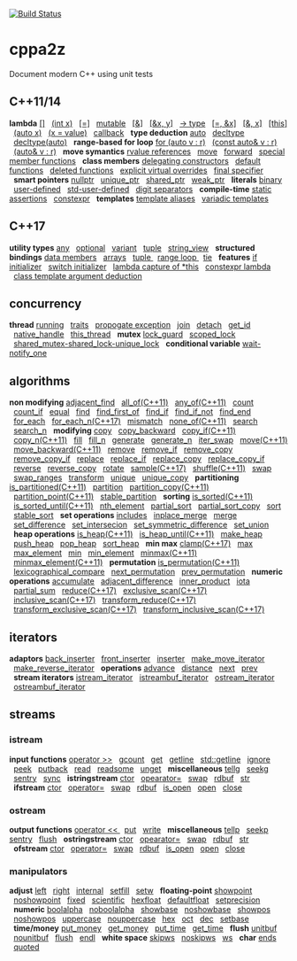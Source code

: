 [![Build Status](https://travis-ci.org/orabaev/cppa2z.svg?branch=master)](https://travis-ci.org/orabaev/cppa2z)  
# cppa2z
Document modern C++ using unit tests   
## C++11/14
**lambda** [[]](./modern_11_14/lambda.t.cpp#L10) &nbsp;&nbsp;[(int x)](./modern_11_14/lambda.t.cpp#L28) &nbsp;&nbsp;[[=]](./modern_11_14/lambda.t.cpp#L39) &nbsp;&nbsp;[mutable](./modern_11_14/lambda.t.cpp#L54) &nbsp;&nbsp;[[&]](./modern_11_14/lambda.t.cpp#L69) &nbsp;&nbsp;[[&x, y]](./modern_11_14/lambda.t.cpp#L85) &nbsp;&nbsp;[-> type](./modern_11_14/lambda.t.cpp#L100) &nbsp;&nbsp;[[=, &x]](./modern_11_14/lambda.t.cpp#L112) &nbsp;&nbsp;[[&, x]](./modern_11_14/lambda.t.cpp#L128) &nbsp;&nbsp;[[this]](./modern_11_14/lambda.t.cpp#L145) &nbsp;&nbsp;[(auto x)](./modern_11_14/lambda.t.cpp#L174) &nbsp;&nbsp;[(x = value)](./modern_11_14/lambda.t.cpp#L199) &nbsp;&nbsp;[callback](./modern_11_14/lambda.t.cpp#L241) &nbsp;&nbsp;**type deduction** [auto](./modern_11_14/type_deduction.t.cpp#L9) &nbsp;&nbsp;[decltype](./modern_11_14/type_deduction.t.cpp#L107) &nbsp;&nbsp;[decltype(auto)](./modern_11_14/type_deduction.t.cpp#L153) &nbsp;&nbsp;**range-based for loop** [for (auto v : r)](./modern_11_14/range_loop.t.cpp#L9) &nbsp;&nbsp;[(const auto& v : r)](./modern_11_14/range_loop.t.cpp#L28) &nbsp;&nbsp;[(auto& v : r)](./modern_11_14/range_loop.t.cpp#L44) &nbsp;&nbsp;**move symantics** [rvalue references](./modern_11_14/move_symantics.t.cpp#L9) &nbsp;&nbsp;[move](./modern_11_14/move_symantics.t.cpp#L58) &nbsp;&nbsp;[forward](./modern_11_14/move_symantics.t.cpp#L108) &nbsp;&nbsp;[special member functions](./modern_11_14/move_symantics.t.cpp#L123) &nbsp;&nbsp;**class members** [delegating constructors](./modern_11_14/class_members.t.cpp#L6) &nbsp;&nbsp;[default functions](./modern_11_14/class_members.t.cpp#L50) &nbsp;&nbsp;[deleted functions](./modern_11_14/class_members.t.cpp#L93) &nbsp;&nbsp;[explicit virtual overrides](./modern_11_14/class_members.t.cpp#L189) &nbsp;&nbsp;[final specifier](./modern_11_14/class_members.t.cpp#L209) &nbsp;&nbsp;**smart pointers** [nullptr](./modern_11_14/smart_pointers.t.cpp#L8) &nbsp;&nbsp;[unique_ptr](./modern_11_14/smart_pointers.t.cpp#L47) &nbsp;&nbsp;[shared_ptr](./modern_11_14/smart_pointers.t.cpp#L198) &nbsp;&nbsp;[weak_ptr](./modern_11_14/smart_pointers.t.cpp#L419) &nbsp;&nbsp;**literals** [binary](./modern_11_14/literals.t.cpp#L6) &nbsp;&nbsp;[user-defined](./modern_11_14/literals.t.cpp#L36) &nbsp;&nbsp;[std-user-defined](./modern_11_14/literals.t.cpp#L48) &nbsp;&nbsp;[digit separators](./modern_11_14/literals.t.cpp#L69) &nbsp;&nbsp;**compile-time** [static assertions](./modern_11_14/compile_time.t.cpp#L10) &nbsp;&nbsp;[constexpr](./modern_11_14/compile_time.t.cpp#L21) &nbsp;&nbsp;**templates** [template aliases](./modern_11_14/templates.t.cpp#L17) &nbsp;&nbsp;[variadic templates](./modern_11_14/templates.t.cpp#L67) &nbsp;&nbsp;  
## C++17
**utility types** [any](./modern_17/utility_types.t.cpp#L11) &nbsp;&nbsp;[optional](./modern_17/utility_types.t.cpp#L46) &nbsp;&nbsp;[variant](./modern_17/utility_types.t.cpp#L100) &nbsp;&nbsp;[tuple](./modern_17/utility_types.t.cpp#L217) &nbsp;&nbsp;[string_view](./modern_17/utility_types.t.cpp#L263) &nbsp;&nbsp;**structured bindings** [data members](./modern_17/structured_bindings.t.cpp#L9) &nbsp;&nbsp;[arrays](./modern_17/structured_bindings.t.cpp#L71) &nbsp;&nbsp;[tuple ](./modern_17/structured_bindings.t.cpp#L95) &nbsp;&nbsp;[range loop ](./modern_17/structured_bindings.t.cpp#L108) &nbsp;&nbsp;[tie](./modern_17/structured_bindings.t.cpp#L150) &nbsp;&nbsp;**features** [if initializer](./modern_17/features_17.t.cpp#L10) &nbsp;&nbsp;[switch initializer](./modern_17/features_17.t.cpp#L34) &nbsp;&nbsp;[lambda capture of *this](./modern_17/features_17.t.cpp#L59) &nbsp;&nbsp;[constexpr lambda](./modern_17/features_17.t.cpp#L80) &nbsp;&nbsp;[class template argument deduction](./modern_17/features_17.t.cpp#L92) &nbsp;&nbsp;  
## concurrency
**thread** [running](./concurrency/thread.t.cpp#L22) &nbsp;&nbsp;[traits](./concurrency/thread.t.cpp#L62) &nbsp;&nbsp;[propogate exception](./concurrency/thread.t.cpp#L72) &nbsp;&nbsp;[join](./concurrency/thread.t.cpp#L99) &nbsp;&nbsp;[detach](./concurrency/thread.t.cpp#L118) &nbsp;&nbsp;[get_id](./concurrency/thread.t.cpp#L143) &nbsp;&nbsp;[native_handle](./concurrency/thread.t.cpp#L155) &nbsp;&nbsp;[this_thread](./concurrency/thread.t.cpp#L167) &nbsp;&nbsp;**mutex** [lock_guard](./concurrency/mutex.t.cpp#L9) &nbsp;&nbsp;[scoped_lock](./concurrency/mutex.t.cpp#L29) &nbsp;&nbsp;[shared_mutex-shared_lock-unique_lock](./concurrency/mutex.t.cpp#L55) &nbsp;&nbsp;**conditional variable** [wait-notify_one](./concurrency/conditional_variable.t.cpp#L8) &nbsp;&nbsp;  
## algorithms
**non modifying** [adjacent_find](./algorithms/non_modifying_sequence.t.cpp#L10) &nbsp;&nbsp;[all_of(C++11)](./algorithms/non_modifying_sequence.t.cpp#L48) &nbsp;&nbsp;[any_of(C++11)](./algorithms/non_modifying_sequence.t.cpp#L60) &nbsp;&nbsp;[count](./algorithms/non_modifying_sequence.t.cpp#L72) &nbsp;&nbsp;[count_if](./algorithms/non_modifying_sequence.t.cpp#L82) &nbsp;&nbsp;[equal](./algorithms/non_modifying_sequence.t.cpp#L94) &nbsp;&nbsp;[find](./algorithms/non_modifying_sequence.t.cpp#L144) &nbsp;&nbsp;[find_first_of](./algorithms/non_modifying_sequence.t.cpp#L170) &nbsp;&nbsp;[find_if](./algorithms/non_modifying_sequence.t.cpp#L211) &nbsp;&nbsp;[find_if_not](./algorithms/non_modifying_sequence.t.cpp#L228) &nbsp;&nbsp;[find_end](./algorithms/non_modifying_sequence.t.cpp#L245) &nbsp;&nbsp;[for_each](./algorithms/non_modifying_sequence.t.cpp#L281) &nbsp;&nbsp;[for_each_n(C++17)](./algorithms/non_modifying_sequence.t.cpp#L307) &nbsp;&nbsp;[mismatch](./algorithms/non_modifying_sequence.t.cpp#L333) &nbsp;&nbsp;[none_of(C++11)](./algorithms/non_modifying_sequence.t.cpp#L379) &nbsp;&nbsp;[search](./algorithms/non_modifying_sequence.t.cpp#L391) &nbsp;&nbsp;[search_n](./algorithms/non_modifying_sequence.t.cpp#L432) &nbsp;&nbsp;**modifying** [copy](./algorithms/modifying_sequence.t.cpp#L10) &nbsp;&nbsp;[copy_backward](./algorithms/modifying_sequence.t.cpp#L61) &nbsp;&nbsp;[copy_if(C++11)](./algorithms/modifying_sequence.t.cpp#L74) &nbsp;&nbsp;[copy_n(C++11)](./algorithms/modifying_sequence.t.cpp#L90) &nbsp;&nbsp;[fill](./algorithms/modifying_sequence.t.cpp#L103) &nbsp;&nbsp;[fill_n](./algorithms/modifying_sequence.t.cpp#L116) &nbsp;&nbsp;[generate](./algorithms/modifying_sequence.t.cpp#L131) &nbsp;&nbsp;[generate_n](./algorithms/modifying_sequence.t.cpp#L147) &nbsp;&nbsp;[iter_swap](./algorithms/modifying_sequence.t.cpp#L163) &nbsp;&nbsp;[move(C++11)](./algorithms/modifying_sequence.t.cpp#L187) &nbsp;&nbsp;[move_backward(C++11)](./algorithms/modifying_sequence.t.cpp#L203) &nbsp;&nbsp;[remove](./algorithms/modifying_sequence.t.cpp#L218) &nbsp;&nbsp;[remove_if](./algorithms/modifying_sequence.t.cpp#L232) &nbsp;&nbsp;[remove_copy](./algorithms/modifying_sequence.t.cpp#L248) &nbsp;&nbsp;[remove_copy_if](./algorithms/modifying_sequence.t.cpp#L262) &nbsp;&nbsp;[replace](./algorithms/modifying_sequence.t.cpp#L278) &nbsp;&nbsp;[replace_if](./algorithms/modifying_sequence.t.cpp#L291) &nbsp;&nbsp;[replace_copy](./algorithms/modifying_sequence.t.cpp#L307) &nbsp;&nbsp;[replace_copy_if](./algorithms/modifying_sequence.t.cpp#L330) &nbsp;&nbsp;[reverse](./algorithms/modifying_sequence.t.cpp#L353) &nbsp;&nbsp;[reverse_copy](./algorithms/modifying_sequence.t.cpp#L366) &nbsp;&nbsp;[rotate](./algorithms/modifying_sequence.t.cpp#L380) &nbsp;&nbsp;[sample(C++17)](./algorithms/modifying_sequence.t.cpp#L422) &nbsp;&nbsp;[shuffle(C++11)](./algorithms/modifying_sequence.t.cpp#L440) &nbsp;&nbsp;[swap](./algorithms/modifying_sequence.t.cpp#L457) &nbsp;&nbsp;[swap_ranges](./algorithms/modifying_sequence.t.cpp#L481) &nbsp;&nbsp;[transform](./algorithms/modifying_sequence.t.cpp#L498) &nbsp;&nbsp;[unique](./algorithms/modifying_sequence.t.cpp#L539) &nbsp;&nbsp;[unique_copy](./algorithms/modifying_sequence.t.cpp#L567) &nbsp;&nbsp;**partitioning** [is_partitioned(C++11)](./algorithms/partitioning.t.cpp#L6) &nbsp;&nbsp;[partition](./algorithms/partitioning.t.cpp#L26) &nbsp;&nbsp;[partition_copy(C++11)](./algorithms/partitioning.t.cpp#L63) &nbsp;&nbsp;[partition_point(C++11)](./algorithms/partitioning.t.cpp#L89) &nbsp;&nbsp;[stable_partition](./algorithms/partitioning.t.cpp#L116) &nbsp;&nbsp;**sorting** [is_sorted(C++11)](./algorithms/sorting.t.cpp#L8) &nbsp;&nbsp;[is_sorted_until(C++11)](./algorithms/sorting.t.cpp#L30) &nbsp;&nbsp;[nth_element](./algorithms/sorting.t.cpp#L70) &nbsp;&nbsp;[partial_sort](./algorithms/sorting.t.cpp#L108) &nbsp;&nbsp;[partial_sort_copy](./algorithms/sorting.t.cpp#L134) &nbsp;&nbsp;[sort](./algorithms/sorting.t.cpp#L169) &nbsp;&nbsp;[stable_sort](./algorithms/sorting.t.cpp#L201) &nbsp;&nbsp;**set operations** [includes](./algorithms/set_operations.t.cpp#L7) &nbsp;&nbsp;[inplace_merge](./algorithms/set_operations.t.cpp#L40) &nbsp;&nbsp;[merge](./algorithms/set_operations.t.cpp#L75) &nbsp;&nbsp;[set_difference](./algorithms/set_operations.t.cpp#L114) &nbsp;&nbsp;[set_intersecion](./algorithms/set_operations.t.cpp#L154) &nbsp;&nbsp;[set_symmetric_difference](./algorithms/set_operations.t.cpp#L194) &nbsp;&nbsp;[set_union](./algorithms/set_operations.t.cpp#L235) &nbsp;&nbsp;**heap operations** [is_heap(C++11)](./algorithms/heap.t.cpp#L8) &nbsp;&nbsp;[is_heap_until(C++11)](./algorithms/heap.t.cpp#L52) &nbsp;&nbsp;[make_heap](./algorithms/heap.t.cpp#L132) &nbsp;&nbsp;[push_heap](./algorithms/heap.t.cpp#L152) &nbsp;&nbsp;[pop_heap](./algorithms/heap.t.cpp#L180) &nbsp;&nbsp;[sort_heap](./algorithms/heap.t.cpp#L221) &nbsp;&nbsp;**min max** [clamp(C++17)](./algorithms/min_max.t.cpp#L8) &nbsp;&nbsp;[max](./algorithms/min_max.t.cpp#L32) &nbsp;&nbsp;[max_element](./algorithms/min_max.t.cpp#L76) &nbsp;&nbsp;[min](./algorithms/min_max.t.cpp#L98) &nbsp;&nbsp;[min_element](./algorithms/min_max.t.cpp#L143) &nbsp;&nbsp;[minmax(C++11)](./algorithms/min_max.t.cpp#L165) &nbsp;&nbsp;[minmax_element(C++11)](./algorithms/min_max.t.cpp#L215) &nbsp;&nbsp;**permutation** [is_permutation(C++11)](./algorithms/permutation.t.cpp#L8) &nbsp;&nbsp;[lexicographical_compare](./algorithms/permutation.t.cpp#L71) &nbsp;&nbsp;[next_permutation](./algorithms/permutation.t.cpp#L134) &nbsp;&nbsp;[prev_permutation](./algorithms/permutation.t.cpp#L197) &nbsp;&nbsp;**numeric operations** [accumulate](./algorithms/numeric_operations.t.cpp#L9) &nbsp;&nbsp;[adjacent_difference](./algorithms/numeric_operations.t.cpp#L42) &nbsp;&nbsp;[inner_product](./algorithms/numeric_operations.t.cpp#L69) &nbsp;&nbsp;[iota](./algorithms/numeric_operations.t.cpp#L112) &nbsp;&nbsp;[partial_sum](./algorithms/numeric_operations.t.cpp#L127) &nbsp;&nbsp;[reduce(C++17)](./algorithms/numeric_operations.t.cpp#L155) &nbsp;&nbsp;[exclusive_scan(C++17)](./algorithms/numeric_operations.t.cpp#L185) &nbsp;&nbsp;[inclusive_scan(C++17)](./algorithms/numeric_operations.t.cpp#L224) &nbsp;&nbsp;[transform_reduce(C++17)](./algorithms/numeric_operations.t.cpp#L257) &nbsp;&nbsp;[transform_exclusive_scan(C++17)](./algorithms/numeric_operations.t.cpp#L279) &nbsp;&nbsp;[transform_inclusive_scan(C++17)](./algorithms/numeric_operations.t.cpp#L304) &nbsp;&nbsp;  
## iterators
**adaptors** [back_inserter](./iterators/iterator_adaptors.t.cpp#L18) &nbsp;&nbsp;[front_inserter](./iterators/iterator_adaptors.t.cpp#L47) &nbsp;&nbsp;[inserter](./iterators/iterator_adaptors.t.cpp#L76) &nbsp;&nbsp;[make_move_iterator](./iterators/iterator_adaptors.t.cpp#L117) &nbsp;&nbsp;[make_reverse_iterator](./iterators/iterator_adaptors.t.cpp#L136) &nbsp;&nbsp;**operations** [advance](./iterators/iterator_operations.t.cpp#L12) &nbsp;&nbsp;[distance](./iterators/iterator_operations.t.cpp#L34) &nbsp;&nbsp;[next](./iterators/iterator_operations.t.cpp#L65) &nbsp;&nbsp;[prev](./iterators/iterator_operations.t.cpp#L93) &nbsp;&nbsp;**stream iterators** [istream_iterator](./iterators/stream_iterators.t.cpp#L15) &nbsp;&nbsp;[istreambuf_iterator](./iterators/stream_iterators.t.cpp#L46) &nbsp;&nbsp;[ostream_iterator](./iterators/stream_iterators.t.cpp#L64) &nbsp;&nbsp;[ostreambuf_iterator](./iterators/stream_iterators.t.cpp#L82) &nbsp;&nbsp;  
## streams
### istream
**input functions** [operator >>](./streams/istream_input.t.cpp#L8) &nbsp;&nbsp;[gcount](./streams/istream_input.t.cpp#L61) &nbsp;&nbsp;[get](./streams/istream_input.t.cpp#L133) &nbsp;&nbsp;[getline](./streams/istream_input.t.cpp#L246) &nbsp;&nbsp;[std::getline](./streams/istream_input.t.cpp#L304) &nbsp;&nbsp;[ignore](./streams/istream_input.t.cpp#L358) &nbsp;&nbsp;[peek](./streams/istream_input.t.cpp#L396) &nbsp;&nbsp;[putback](./streams/istream_input.t.cpp#L418) &nbsp;&nbsp;[read](./streams/istream_input.t.cpp#L454) &nbsp;&nbsp;[readsome](./streams/istream_input.t.cpp#L509) &nbsp;&nbsp;[unget](./streams/istream_input.t.cpp#L552) &nbsp;&nbsp;**miscellaneous** [tellg](./streams/istream_misc.t.cpp#L9) &nbsp;&nbsp;[seekg](./streams/istream_misc.t.cpp#L44) &nbsp;&nbsp;[sentry](./streams/istream_misc.t.cpp#L126) &nbsp;&nbsp;[sync](./streams/istream_misc.t.cpp#L143) &nbsp;&nbsp;**istringstream** [ctor](./streams/istringstream.t.cpp#L6) &nbsp;&nbsp;[opearator=](./streams/istringstream.t.cpp#L21) &nbsp;&nbsp;[swap](./streams/istringstream.t.cpp#L34) &nbsp;&nbsp;[rdbuf](./streams/istringstream.t.cpp#L58) &nbsp;&nbsp;[str](./streams/istringstream.t.cpp#L68) &nbsp;&nbsp;**ifstream** [ctor](./streams/ifstream.t.cpp#L7) &nbsp;&nbsp;[operator=](./streams/ifstream.t.cpp#L66) &nbsp;&nbsp;[swap](./streams/ifstream.t.cpp#L85) &nbsp;&nbsp;[rdbuf](./streams/ifstream.t.cpp#L120) &nbsp;&nbsp;[is_open](./streams/ifstream.t.cpp#L130) &nbsp;&nbsp;[open](./streams/ifstream.t.cpp#L156) &nbsp;&nbsp;[close](./streams/ifstream.t.cpp#L187) &nbsp;&nbsp;  
### ostream
**output functions** [operator << ](./streams/ostream_output.t.cpp#L8) &nbsp;&nbsp;[put](./streams/ostream_output.t.cpp#L64) &nbsp;&nbsp;[write](./streams/ostream_output.t.cpp#L87) &nbsp;&nbsp;**miscellaneous** [tellp](./streams/ostream_misc.t.cpp#L7) &nbsp;&nbsp;[seekp](./streams/ostream_misc.t.cpp#L27) &nbsp;&nbsp;[ sentry](./streams/ostream_misc.t.cpp#L102) &nbsp;&nbsp;[flush](./streams/ostream_misc.t.cpp#L117) &nbsp;&nbsp;**ostringstream** [ctor](./streams/ostringstream.t.cpp#L6) &nbsp;&nbsp;[opearator=](./streams/ostringstream.t.cpp#L61) &nbsp;&nbsp;[swap](./streams/ostringstream.t.cpp#L74) &nbsp;&nbsp;[rdbuf](./streams/ostringstream.t.cpp#L98) &nbsp;&nbsp;[str](./streams/ostringstream.t.cpp#L108) &nbsp;&nbsp;**ofstream** [ctor](./streams/ofstream.t.cpp#L7) &nbsp;&nbsp;[operator=](./streams/ofstream.t.cpp#L114) &nbsp;&nbsp;[swap](./streams/ofstream.t.cpp#L130) &nbsp;&nbsp;[rdbuf](./streams/ofstream.t.cpp#L161) &nbsp;&nbsp;[is_open](./streams/ofstream.t.cpp#L171) &nbsp;&nbsp;[open](./streams/ofstream.t.cpp#L194) &nbsp;&nbsp;[close](./streams/ofstream.t.cpp#L223) &nbsp;&nbsp;  
### manipulators
**adjust** [left](./streams/adjust_manipulators.t.cpp#L6) &nbsp;&nbsp;[right](./streams/adjust_manipulators.t.cpp#L34) &nbsp;&nbsp;[internal](./streams/adjust_manipulators.t.cpp#L62) &nbsp;&nbsp;[setfill](./streams/adjust_manipulators.t.cpp#L96) &nbsp;&nbsp;[setw](./streams/adjust_manipulators.t.cpp#L111) &nbsp;&nbsp;**floating-point** [showpoint](./streams/float_manipulators.t.cpp#L10) &nbsp;&nbsp;[noshowpoint](./streams/float_manipulators.t.cpp#L30) &nbsp;&nbsp;[fixed](./streams/float_manipulators.t.cpp#L50) &nbsp;&nbsp;[scientific](./streams/float_manipulators.t.cpp#L62) &nbsp;&nbsp;[hexfloat](./streams/float_manipulators.t.cpp#L74) &nbsp;&nbsp;[defaultfloat](./streams/float_manipulators.t.cpp#L86) &nbsp;&nbsp;[setprecision](./streams/float_manipulators.t.cpp#L98) &nbsp;&nbsp;**numeric** [boolalpha](./streams/numeric_manipulators.t.cpp#L6) &nbsp;&nbsp;[noboolalpha](./streams/numeric_manipulators.t.cpp#L39) &nbsp;&nbsp;[showbase](./streams/numeric_manipulators.t.cpp#L72) &nbsp;&nbsp;[noshowbase](./streams/numeric_manipulators.t.cpp#L122) &nbsp;&nbsp;[showpos](./streams/numeric_manipulators.t.cpp#L172) &nbsp;&nbsp;[noshowpos](./streams/numeric_manipulators.t.cpp#L192) &nbsp;&nbsp;[uppercase](./streams/numeric_manipulators.t.cpp#L212) &nbsp;&nbsp;[nouppercase](./streams/numeric_manipulators.t.cpp#L232) &nbsp;&nbsp;[hex](./streams/numeric_manipulators.t.cpp#L252) &nbsp;&nbsp;[oct](./streams/numeric_manipulators.t.cpp#L284) &nbsp;&nbsp;[dec](./streams/numeric_manipulators.t.cpp#L316) &nbsp;&nbsp;[setbase](./streams/numeric_manipulators.t.cpp#L336) &nbsp;&nbsp;**time/money** [put_money](./streams/time_money_manipulators.t.cpp#L6) &nbsp;&nbsp;[get_money](./streams/time_money_manipulators.t.cpp#L39) &nbsp;&nbsp;[put_time](./streams/time_money_manipulators.t.cpp#L65) &nbsp;&nbsp;[get_time](./streams/time_money_manipulators.t.cpp#L127) &nbsp;&nbsp;**flush** [unitbuf](./streams/flush_manipulators.t.cpp#L7) &nbsp;&nbsp;[nounitbuf](./streams/flush_manipulators.t.cpp#L26) &nbsp;&nbsp;[flush](./streams/flush_manipulators.t.cpp#L44) &nbsp;&nbsp;[endl](./streams/flush_manipulators.t.cpp#L69) &nbsp;&nbsp;**white space** [skipws](./streams/ws_manipulators.t.cpp#L6) &nbsp;&nbsp;[noskipws](./streams/ws_manipulators.t.cpp#L22) &nbsp;&nbsp;[ws](./streams/ws_manipulators.t.cpp#L38) &nbsp;&nbsp;**char** [ends](./streams/char_manipulators.t.cpp#L7) &nbsp;&nbsp;[quoted](./streams/char_manipulators.t.cpp#L22) &nbsp;&nbsp;  
